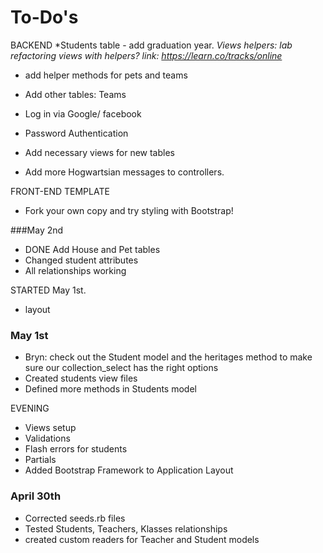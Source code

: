 # To-Do's


BACKEND
*Students table - add graduation year.
*Views helpers: lab refactoring views with helpers?
link: https://learn.co/tracks/online*

* add helper methods for pets and teams
* Add other tables: Teams
* Log in via Google/ facebook
* Password Authentication






* Add necessary views for new tables
* Add more Hogwartsian messages to controllers.

FRONT-END TEMPLATE
* Fork your own copy and try styling with Bootstrap!

###May 2nd
* DONE Add House and Pet tables
* Changed student attributes
* All relationships working


STARTED May 1st.
* layout

### May 1st
* Bryn: check out the Student model and the heritages method to make sure our collection_select has the right options  
* Created students view files
* Defined more methods in Students model

EVENING

* Views setup
* Validations
* Flash errors for students
* Partials
* Added Bootstrap Framework to Application Layout


### April 30th
* Corrected seeds.rb files
* Tested Students, Teachers, Klasses relationships
* created custom readers for Teacher and Student models
